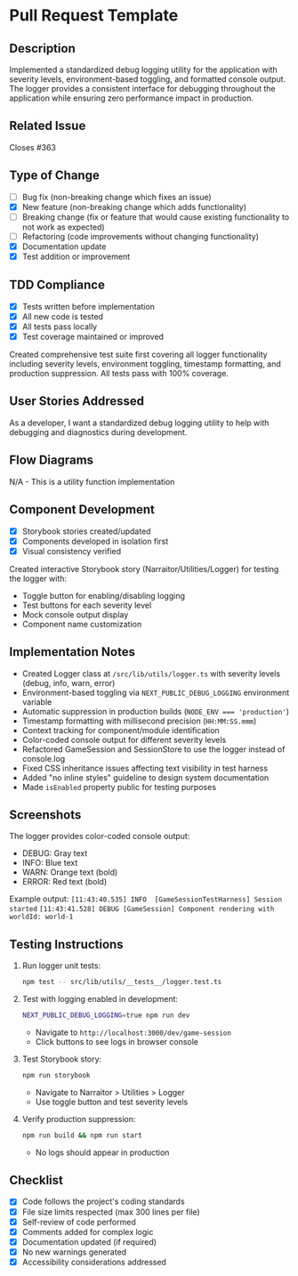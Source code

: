 # Pull Request Template

## Description
Implemented a standardized debug logging utility for the application with severity levels, environment-based toggling, and formatted console output. The logger provides a consistent interface for debugging throughout the application while ensuring zero performance impact in production.

## Related Issue
Closes #363

## Type of Change
- [ ] Bug fix (non-breaking change which fixes an issue)
- [x] New feature (non-breaking change which adds functionality)
- [ ] Breaking change (fix or feature that would cause existing functionality to not work as expected)
- [ ] Refactoring (code improvements without changing functionality)
- [x] Documentation update
- [x] Test addition or improvement

## TDD Compliance
- [x] Tests written before implementation
- [x] All new code is tested
- [x] All tests pass locally
- [x] Test coverage maintained or improved

Created comprehensive test suite first covering all logger functionality including severity levels, environment toggling, timestamp formatting, and production suppression. All tests pass with 100% coverage.

## User Stories Addressed
As a developer, I want a standardized debug logging utility to help with debugging and diagnostics during development.

## Flow Diagrams
N/A - This is a utility function implementation

## Component Development
- [x] Storybook stories created/updated
- [x] Components developed in isolation first
- [x] Visual consistency verified

Created interactive Storybook story (Narraitor/Utilities/Logger) for testing the logger with:
- Toggle button for enabling/disabling logging
- Test buttons for each severity level
- Mock console output display
- Component name customization

## Implementation Notes
- Created Logger class at `/src/lib/utils/logger.ts` with severity levels (debug, info, warn, error)
- Environment-based toggling via `NEXT_PUBLIC_DEBUG_LOGGING` environment variable
- Automatic suppression in production builds (`NODE_ENV === 'production'`)
- Timestamp formatting with millisecond precision (`HH:MM:SS.mmm`)
- Context tracking for component/module identification
- Color-coded console output for different severity levels
- Refactored GameSession and SessionStore to use the logger instead of console.log
- Fixed CSS inheritance issues affecting text visibility in test harness
- Added "no inline styles" guideline to design system documentation
- Made `isEnabled` property public for testing purposes

## Screenshots
The logger provides color-coded console output:
- DEBUG: Gray text
- INFO: Blue text
- WARN: Orange text (bold)
- ERROR: Red text (bold)

Example output:
`[11:43:40.535] INFO  [GameSessionTestHarness] Session started`
`[11:43:41.528] DEBUG [GameSession] Component rendering with worldId: world-1`

## Testing Instructions
1. Run logger unit tests:
   ```bash
   npm test -- src/lib/utils/__tests__/logger.test.ts
   ```

2. Test with logging enabled in development:
   ```bash
   NEXT_PUBLIC_DEBUG_LOGGING=true npm run dev
   ```
   - Navigate to `http://localhost:3000/dev/game-session`
   - Click buttons to see logs in browser console

3. Test Storybook story:
   ```bash
   npm run storybook
   ```
   - Navigate to Narraitor > Utilities > Logger
   - Use toggle button and test severity levels

4. Verify production suppression:
   ```bash
   npm run build && npm run start
   ```
   - No logs should appear in production

## Checklist
- [x] Code follows the project's coding standards
- [x] File size limits respected (max 300 lines per file)
- [x] Self-review of code performed
- [x] Comments added for complex logic
- [x] Documentation updated (if required)
- [x] No new warnings generated
- [x] Accessibility considerations addressed